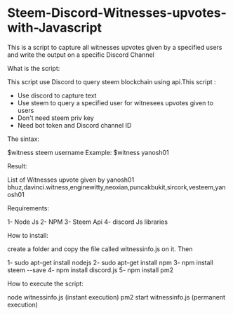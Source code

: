# Steem-Discord-Witnesses-upvotes-with-Javascript
This is a script to capture all witnesses upvotes given by a specified users and write the output on a specific Discord Channel

What is the script:

This script use Discord to query steem blockchain using api.This script :

- Use discord to capture text
- Use steem to query a specified user for witnesees upvotes given to users
- Don't need steem priv key
- Need bot token and Discord channel ID


The sintax:

$witness steem username
Example: $witness yanosh01


Result:

List of Witnesses upvote given by yanosh01
bhuz,davinci.witness,enginewitty,neoxian,puncakbukit,sircork,vesteem,yanosh01


Requirements:

1- Node Js
2- NPM
3- Steem Api
4- discord Js libraries

How to install:

create a folder and copy the file called witnessinfo.js on it. Then

1- sudo apt-get install nodejs
2- sudo apt-get install npm
3- npm install steem --save
4- npm install discord.js
5- npm install pm2

How to execute the script:

node witnessinfo.js (instant execution)
pm2 start witnessinfo.js (permanent execution)






